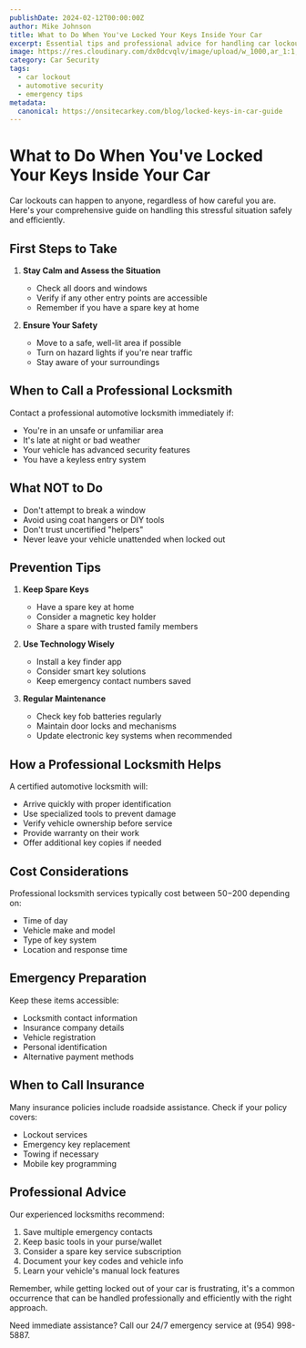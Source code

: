 ```yaml
---
publishDate: 2024-02-12T00:00:00Z
author: Mike Johnson
title: What to Do When You've Locked Your Keys Inside Your Car
excerpt: Essential tips and professional advice for handling car lockouts safely and efficiently. Learn the do's and don'ts from experienced automotive locksmiths.
image: https://res.cloudinary.com/dx0dcvqlv/image/upload/w_1000,ar_1:1,c_fill,g_auto,e_art:hokusai/v1739292817/pexels-daniel-andraski-197681005-11731972_ywd6s3.jpg
category: Car Security
tags:
  - car lockout
  - automotive security
  - emergency tips
metadata:
  canonical: https://onsitecarkey.com/blog/locked-keys-in-car-guide
---
```


# What to Do When You've Locked Your Keys Inside Your Car

Car lockouts can happen to anyone, regardless of how careful you are. Here's your comprehensive guide on handling this stressful situation safely and efficiently.

## First Steps to Take

1. **Stay Calm and Assess the Situation**

   - Check all doors and windows
   - Verify if any other entry points are accessible
   - Remember if you have a spare key at home

2. **Ensure Your Safety**
   - Move to a safe, well-lit area if possible
   - Turn on hazard lights if you're near traffic
   - Stay aware of your surroundings

## When to Call a Professional Locksmith

Contact a professional automotive locksmith immediately if:

- You're in an unsafe or unfamiliar area
- It's late at night or bad weather
- Your vehicle has advanced security features
- You have a keyless entry system

## What NOT to Do

- Don't attempt to break a window
- Avoid using coat hangers or DIY tools
- Don't trust uncertified "helpers"
- Never leave your vehicle unattended when locked out

## Prevention Tips

1. **Keep Spare Keys**

   - Have a spare key at home
   - Consider a magnetic key holder
   - Share a spare with trusted family members

2. **Use Technology Wisely**

   - Install a key finder app
   - Consider smart key solutions
   - Keep emergency contact numbers saved

3. **Regular Maintenance**
   - Check key fob batteries regularly
   - Maintain door locks and mechanisms
   - Update electronic key systems when recommended

## How a Professional Locksmith Helps

A certified automotive locksmith will:

- Arrive quickly with proper identification
- Use specialized tools to prevent damage
- Verify vehicle ownership before service
- Provide warranty on their work
- Offer additional key copies if needed

## Cost Considerations

Professional locksmith services typically cost between $50-$200 depending on:

- Time of day
- Vehicle make and model
- Type of key system
- Location and response time

## Emergency Preparation

Keep these items accessible:

- Locksmith contact information
- Insurance company details
- Vehicle registration
- Personal identification
- Alternative payment methods

## When to Call Insurance

Many insurance policies include roadside assistance. Check if your policy covers:

- Lockout services
- Emergency key replacement
- Towing if necessary
- Mobile key programming

## Professional Advice

Our experienced locksmiths recommend:

1. Save multiple emergency contacts
2. Keep basic tools in your purse/wallet
3. Consider a spare key service subscription
4. Document your key codes and vehicle info
5. Learn your vehicle's manual lock features

Remember, while getting locked out of your car is frustrating, it's a common occurrence that can be handled professionally and efficiently with the right approach.

Need immediate assistance? Call our 24/7 emergency service at (954) 998-5887.

